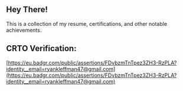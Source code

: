 ## Hey There!
This  is a collection of my resume, certifications, and other notable achievements. 


## CRTO Verification:
[https://eu.badgr.com/public/assertions/FDvbzmTnTpez3ZH3-RzPLA?identity__email=ryankleffman47@gmail.com](https://eu.badgr.com/public/assertions/FDvbzmTnTpez3ZH3-RzPLA?identity__email=ryankleffman47@gmail.com)
